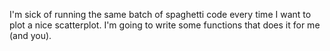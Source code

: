 I'm sick of running the same batch of spaghetti code every time I want to plot a nice scatterplot. I'm going to write some functions that does it for me (and you).